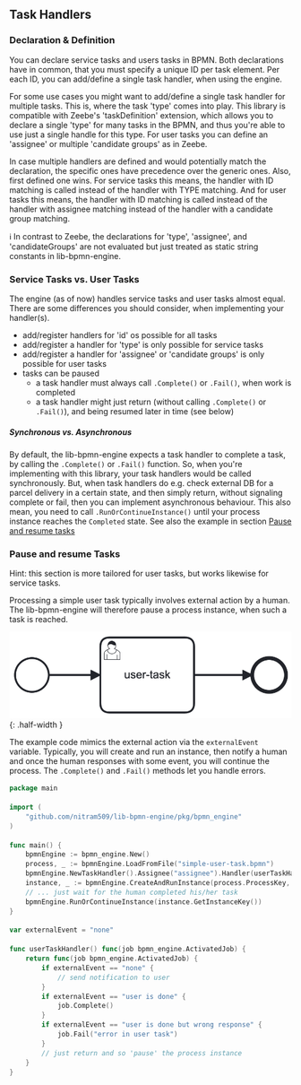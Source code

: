 
## Task Handlers

### Declaration & Definition

You can declare service tasks and users tasks in BPMN.
Both declarations have in common, that you must specify a unique ID per task element.
Per each ID, you can add/define a single task handler, when using the engine.

For some use cases you might want to add/define a single task handler for multiple tasks.
This is, where the task 'type' comes into play. This library is compatible with Zeebe's
'taskDefinition' extension, which allows you to declare a single 'type' for many tasks in the BPMN,
and thus you're able to use just a single handle for this type.
For user tasks you can define an 'assignee' or multiple 'candidate groups' as in Zeebe.

In case multiple handlers are defined and would potentially match the declaration,
the specific ones have precedence over the generic ones. Also, first defined one wins.
For service tasks this means, the handler with ID matching is called instead of the handler with TYPE matching.
And for user tasks this means, the handler with ID matching is called instead of the handler with assignee matching
instead of the handler with a candidate group matching.

ℹ️ In contrast to Zeebe, the declarations for 'type', 'assignee', and 'candidateGroups'
are not evaluated but just treated as static string constants in lib-bpmn-engine.

### Service Tasks vs. User Tasks

The engine (as of now) handles service tasks and user tasks almost equal.
There are some differences you should consider, when implementing your handler(s).

* add/register handlers for 'id' os possible for all tasks
* add/register a handler for 'type' is only possible for service tasks
* add/register a handler for 'assignee' or 'candidate groups' is only possible for user tasks
* tasks can be paused
    * a task handler must always call `.Complete()` or `.Fail()`, when work is completed
    * a task handler might just return (without calling `.Complete()` or `.Fail()`), and being resumed later in time (see below)

##### Synchronous vs. Asynchronous

By default, the lib-bpmn-engine expects a task handler to complete a task, by calling the `.Complete()` or `.Fail()` function.
So, when you're implementing with this library, your task handlers would be called synchronously.
But, when task handlers do e.g. check external DB for a parcel delivery in a certain state, and then simply return,
without signaling complete or fail, then you can implement asynchronous behaviour.
This also mean, you need to call `.RunOrContinueInstance()` until your process instance reaches the `Completed` state.
See also the example in section [Pause and resume tasks](#pause-and-resume-tasks)

### Pause and resume Tasks

Hint: this section is more tailored for user tasks, but works likewise for service tasks.

Processing a simple user task typically involves external action by a human.
The lib-bpmn-engine will therefore pause a process instance, when such a task is reached.

![simple-user-task.png](./examples/pause_user_tasks/simple-user-task.png){: .half-width }

The example code mimics the external action via the `externalEvent` variable.
Typically, you will create and run an instance, then notify a human and once the human
responses with some event, you will continue the process.
The `.Complete()` and `.Fail()` methods let you handle errors.

<!-- MARKDOWN-AUTO-DOCS:START (CODE:src=./examples/pause_user_tasks/pause_user_tasks.go) -->
<!-- The below code snippet is automatically added from ./examples/pause_user_tasks/pause_user_tasks.go -->
```go
package main

import (
	"github.com/nitram509/lib-bpmn-engine/pkg/bpmn_engine"
)

func main() {
	bpmnEngine := bpmn_engine.New()
	process, _ := bpmnEngine.LoadFromFile("simple-user-task.bpmn")
	bpmnEngine.NewTaskHandler().Assignee("assignee").Handler(userTaskHandler())
	instance, _ := bpmnEngine.CreateAndRunInstance(process.ProcessKey, nil)
	// ... just wait for the human completed his/her task
	bpmnEngine.RunOrContinueInstance(instance.GetInstanceKey())
}

var externalEvent = "none"

func userTaskHandler() func(job bpmn_engine.ActivatedJob) {
	return func(job bpmn_engine.ActivatedJob) {
		if externalEvent == "none" {
			// send notification to user
		}
		if externalEvent == "user is done" {
			job.Complete()
		}
		if externalEvent == "user is done but wrong response" {
			job.Fail("error in user task")
		}
		// just return and so 'pause' the process instance
	}
}
```
<!-- MARKDOWN-AUTO-DOCS:END -->
